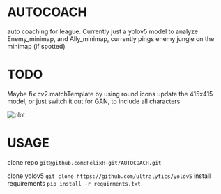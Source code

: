 # AUTOCOACH
auto coaching for league. Currently just a yolov5 model to analyze Enemy_minimap, and Ally_minimap, currently pings enemy jungle on the minimap (if spotted)

# TODO
Maybe fix cv2.matchTemplate by using round icons
update the 415x415 model, or just switch it out for GAN, to include all characters


![plot](https://github.com/SHOOPIDOOP/AUTOCOACH/blob/main/RUNNING.png)
# USAGE
clone repo
```git@github.com:FelixH-git/AUTOCOACH.git```

clone yolov5
```git clone https://github.com/ultralytics/yolov5```
install requirements
```pip install -r requirments.txt```
